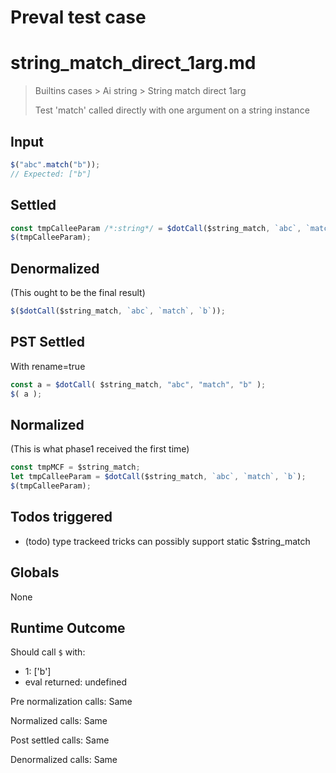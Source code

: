 # Preval test case

# string_match_direct_1arg.md

> Builtins cases > Ai string > String match direct 1arg
>
> Test 'match' called directly with one argument on a string instance

## Input

`````js filename=intro
$("abc".match("b"));
// Expected: ["b"]
`````


## Settled


`````js filename=intro
const tmpCalleeParam /*:string*/ = $dotCall($string_match, `abc`, `match`, `b`);
$(tmpCalleeParam);
`````


## Denormalized
(This ought to be the final result)

`````js filename=intro
$($dotCall($string_match, `abc`, `match`, `b`));
`````


## PST Settled
With rename=true

`````js filename=intro
const a = $dotCall( $string_match, "abc", "match", "b" );
$( a );
`````


## Normalized
(This is what phase1 received the first time)

`````js filename=intro
const tmpMCF = $string_match;
let tmpCalleeParam = $dotCall($string_match, `abc`, `match`, `b`);
$(tmpCalleeParam);
`````


## Todos triggered


- (todo) type trackeed tricks can possibly support static $string_match


## Globals


None


## Runtime Outcome


Should call `$` with:
 - 1: ['b']
 - eval returned: undefined

Pre normalization calls: Same

Normalized calls: Same

Post settled calls: Same

Denormalized calls: Same
